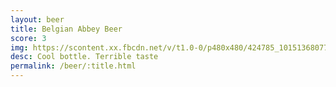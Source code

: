 ```yaml
---
layout: beer
title: Belgian Abbey Beer
score: 3
img: https://scontent.xx.fbcdn.net/v/t1.0-0/p480x480/424785_10151368077728745_484320810_n.jpg?oh=9d896e3553c094e116c661e6d89f89b1&oe=58D9A47F
desc: Cool bottle. Terrible taste
permalink: /beer/:title.html
---
```

